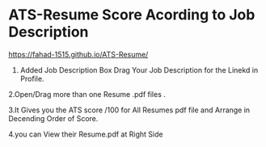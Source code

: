 # ATS-Resume Score Acording to Job Description
https://fahad-1515.github.io/ATS-Resume/
1. Added Job Description Box  Drag Your Job Description for the Linekd in Profile.
   
2.Open/Drag more than one Resume .pdf files .

3.It Gives you the ATS score /100 for All Resumes pdf file and Arrange in Decending Order of Score.

4.you can View their Resume.pdf at Right Side
